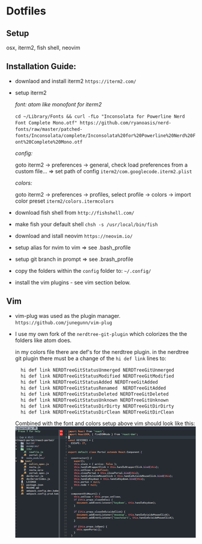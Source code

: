 # Dotfiles

## Setup
osx, iterm2, fish shell, neovim

## Installation Guide:
- downlaod and install iterm2 `https://iterm2.com/`
- setup iterm2

  *font: atom like monofont for iterm2*

    `cd ~/Library/Fonts && curl -fLo "Inconsolata for Powerline Nerd Font Complete Mono.otf" https://github.com/ryanoasis/nerd-fonts/raw/master/patched-fonts/Inconsolata/complete/Inconsolata%20for%20Powerline%20Nerd%20Font%20Complete%20Mono.otf`

  *config:*

    goto iterm2 -> preferences -> general, check load preferences from a custom file... => set path of config `iterm2/com.googlecode.iterm2.plist`


  *colors:*

    goto iterm2 -> preferences -> profiles, select profile -> colors -> import color preset `iterm2/colors.itermcolors`
- download fish shell from `http://fishshell.com/`
- make fish your default shell `chsh -s /usr/local/bin/fish`
- download and istall neovim `https://neovim.io/`
- setup alias for nvim to vim => see .bash_profile
- setup git branch in prompt => see .brash_profile
- copy the folders within the `config` folder to: `~/.config/`
- install the vim plugins - see vim section below.

## Vim
- vim-plug was used as the plugin manager. `https://github.com/junegunn/vim-plug`
- I use my own fork of the `nerdtree-git-plugin` which colorizes the the folders like atom does.

  in my colors file there are def's for the nerdtree plugin. in the nerdtree git plugin there must be a change of the `hi def link` lines to:
  ```
    hi def link NERDTreeGitStatusUnmerged NERDTreeGitUnmerged
    hi def link NERDTreeGitStatusModified NERDTreeGitModified
    hi def link NERDTreeGitStatusAdded NERDTreeGitAdded
    hi def link NERDTreeGitStatusRenamed  NERDTreeGitAdded
    hi def link NERDTreeGitStatusDeleted NERDTreeGitDeleted
    hi def link NERDTreeGitStatusUnknown NERDTreeGitUnknown
    hi def link NERDTreeGitStatusDirDirty NERDTreeGitDirDirty
    hi def link NERDTreeGitStatusDirClean NERDTreeGitDirClean
  ```
  Combined with the font and colors setup above vim should look like this:
  ![Alt text](vim_screenshot.png?raw=true "atom like vim screenshot")

